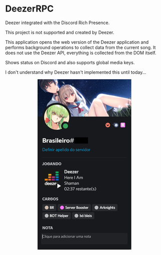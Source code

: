 # DeezerRPC
Deezer integrated with the Discord Rich Presence.

This project is not supported and created by Deezer.

This application opens the web version of the Deezer application and performs background operations to collect data from the current song. It does not use the Deezer API, everything is collected from the DOM itself.

Shows status on Discord and also supports global media keys.

I don't understand why Deezer hasn't implemented this until today...

<p align="center">
  <img width="299px" height="543px" src="./assets/readme_discord_status.png">
</p>
